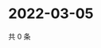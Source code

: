 # 2022-03-05

共 0 条

<!-- BEGIN WEIBO -->
<!-- 最后更新时间 Sat Mar 05 2022 01:15:42 GMT+0800 (China Standard Time) -->

<!-- END WEIBO -->
